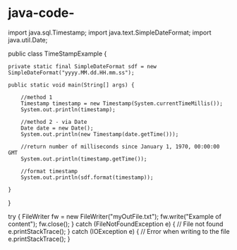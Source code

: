 # java-code-


import java.sql.Timestamp;
import java.text.SimpleDateFormat;
import java.util.Date;

public class TimeStampExample {

    private static final SimpleDateFormat sdf = new SimpleDateFormat("yyyy.MM.dd.HH.mm.ss");

    public static void main(String[] args) {

        //method 1
        Timestamp timestamp = new Timestamp(System.currentTimeMillis());
        System.out.println(timestamp);

        //method 2 - via Date
        Date date = new Date();
        System.out.println(new Timestamp(date.getTime()));

        //return number of milliseconds since January 1, 1970, 00:00:00 GMT
        System.out.println(timestamp.getTime());

        //format timestamp
        System.out.println(sdf.format(timestamp));
        
    }

}


try {
  FileWriter fw = new FileWriter("myOutFile.txt");
  fw.write("Example of content");
  fw.close();
} catch (FileNotFoundException e) {
  // File not found
  e.printStackTrace();
} catch (IOException e) {
  // Error when writing to the file
  e.printStackTrace();
}
